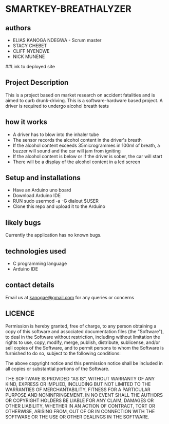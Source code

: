# SMARTKEY-BREATHALYZER

## authors
- ELIAS KANOGA NDEGWA - Scrum master
- STACY CHEBET 
- CLIFF NYENDWE
- NICK MUNENE

##Link to deployed site

## Project Description
This is a project based on market research on accident fatalities and is aimed to curb drunk-driving. This is a software-hardware based project. A driver is required to undergo alcohol breath tests 

## how it works
- A driver has to blow into the inhaler tube
- The sensor records the alcohol content in the driver's breath
- If the alcohol content exceeds 35microgrammes in 100ml of breath, a buzzer will sound and the car will jam from igniting
- If the alcohol content is below or if the driver is sober, the car will start
- There will be a display of the alcohol content in a lcd screen


## Setup and installations
- Have an Arduino uno board
- Download Arduino IDE 
- RUN sudo usermod -a -G dialout $USER
- Clone this repo and upload it to the Arduino

## likely bugs
Currently the application has no known bugs.

## technologies used
- C programming language
- Arduino IDE

## contact details
Email us at kanogae@gmail.com for any queries or concerns

## LICENCE
Permission is hereby granted, free of charge, to any person obtaining a copy of this software and associated documentation files (the "Software"), to deal in the Software without restriction, including without limitation the rights to use, copy, modify, merge, publish, distribute, sublicense, and/or sell copies of the Software, and to permit persons to whom the Software is furnished to do so, subject to the following conditions:

The above copyright notice and this permission notice shall be included in all copies or substantial portions of the Software.

THE SOFTWARE IS PROVIDED "AS IS", WITHOUT WARRANTY OF ANY KIND, EXPRESS OR IMPLIED, INCLUDING BUT NOT LIMITED TO THE WARRANTIES OF MERCHANTABILITY, FITNESS FOR A PARTICULAR PURPOSE AND NONINFRINGEMENT. IN NO EVENT SHALL THE AUTHORS OR COPYRIGHT HOLDERS BE LIABLE FOR ANY CLAIM, DAMAGES OR OTHER LIABILITY, WHETHER IN AN ACTION OF CONTRACT, TORT OR OTHERWISE, ARISING FROM, OUT OF OR IN CONNECTION WITH THE SOFTWARE OR THE USE OR OTHER DEALINGS IN THE SOFTWARE.
